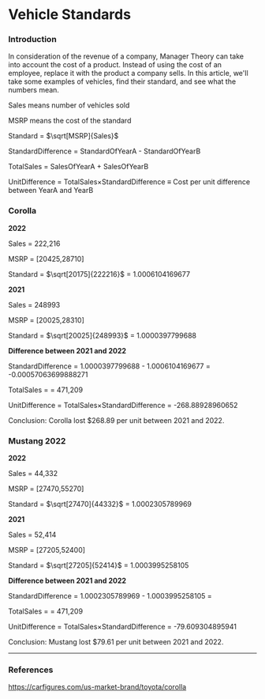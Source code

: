 # Vehicle Standards

### Introduction

In consideration of the revenue of a company, Manager Theory can take into account the cost of a product. 
Instead of using the cost of an employee, replace it with the product a company sells. 
In this article, we'll take some examples of vehicles, find their standard, and see what the numbers mean.

Sales means number of vehicles sold

MSRP means the cost of the standard

Standard = $`\sqrt[MSRP]{Sales}`$

StandardDifference = StandardOfYearA - StandardOfYearB

TotalSales = SalesOfYearA + SalesOfYearB

UnitDifference = TotalSales$`\times`$StandardDifference $`\equiv`$ Cost per unit difference between YearA and YearB

### Corolla

**2022**

Sales = 222,216

MSRP = [20425,28710]

Standard = $`\sqrt[20175]{222216}`$ = 1.0006104169677

**2021**

Sales = 248993

MSRP = [20025,28310]

Standard = $`\sqrt[20025]{248993}`$ = 1.0000397799688

**Difference between 2021 and 2022**

StandardDifference = 1.0000397799688 - 1.0006104169677 = -0.00057063699888271

TotalSales = = 471,209

UnitDifference = TotalSales$`\times`$StandardDifference = -268.88928960652

Conclusion: Corolla lost $268.89 per unit between 2021 and 2022.

### Mustang 2022

**2022**

Sales = 44,332

MSRP = [27470,55270]

Standard = $`\sqrt[27470]{44332}`$ = 1.0002305789969

**2021**

Sales = 52,414

MSRP = [27205,52400]

Standard = $`\sqrt[27205]{52414}`$ = 1.0003995258105

**Difference between 2021 and 2022**

StandardDifference = 1.0002305789969 - 1.0003995258105 = 

TotalSales = = 471,209

UnitDifference = TotalSales$`\times`$StandardDifference = -79.609304895941

Conclusion: Mustang lost $79.61 per unit between 2021 and 2022.

-----

### References

https://carfigures.com/us-market-brand/toyota/corolla
